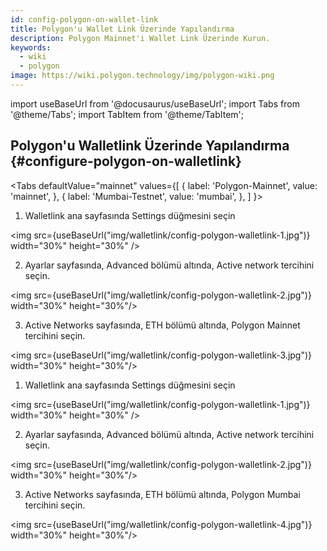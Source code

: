```yaml
---
id: config-polygon-on-wallet-link
title: Polygon'u Wallet Link Üzerinde Yapılandırma
description: Polygon Mainnet'i Wallet Link Üzerinde Kurun.
keywords:
  - wiki
  - polygon
image: https://wiki.polygon.technology/img/polygon-wiki.png
---
```

import useBaseUrl from '@docusaurus/useBaseUrl';
import Tabs from '@theme/Tabs';
import TabItem from '@theme/TabItem';


## Polygon'u Walletlink Üzerinde Yapılandırma {#configure-polygon-on-walletlink}

<Tabs
defaultValue="mainnet"
values={[
{ label: 'Polygon-Mainnet', value: 'mainnet', },
{ label: 'Mumbai-Testnet', value: 'mumbai', },
]
}>

<TabItem value="mainnet">

1. Walletlink ana sayfasında Settings düğmesini seçin

<img src={useBaseUrl("img/walletlink/config-polygon-walletlink-1.jpg")} width="30%" height="30%" />

2. Ayarlar sayfasında, Advanced bölümü altında, Active network tercihini seçin.

<img src={useBaseUrl("img/walletlink/config-polygon-walletlink-2.jpg")} width="30%" height="30%"/>

3. Active Networks sayfasında, ETH bölümü altında, Polygon Mainnet tercihini seçin.

<img src={useBaseUrl("img/walletlink/config-polygon-walletlink-3.jpg")} width="30%" height="30%"/>

</TabItem>

<TabItem value="mumbai">

1. Walletlink ana sayfasında Settings düğmesini seçin

<img src={useBaseUrl("img/walletlink/config-polygon-walletlink-1.jpg")} width="30%" height="30%" />

2. Ayarlar sayfasında, Advanced bölümü altında, Active network tercihini seçin.

<img src={useBaseUrl("img/walletlink/config-polygon-walletlink-2.jpg")} width="30%" height="30%"/>

3. Active Networks sayfasında, ETH bölümü altında, Polygon Mumbai tercihini seçin.

<img src={useBaseUrl("img/walletlink/config-polygon-walletlink-4.jpg")} width="30%" height="30%"/>
</TabItem>


</Tabs>